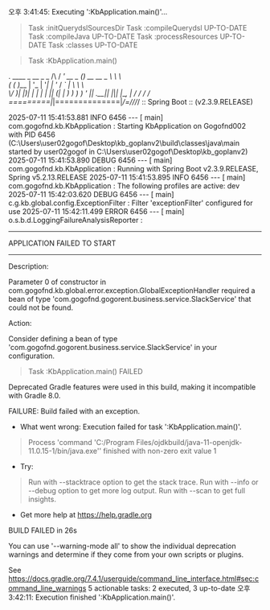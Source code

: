 오후 3:41:45: Executing ':KbApplication.main()'...

> Task :initQuerydslSourcesDir
> Task :compileQuerydsl UP-TO-DATE
> Task :compileJava UP-TO-DATE
> Task :processResources UP-TO-DATE
> Task :classes UP-TO-DATE

> Task :KbApplication.main()

  .   ____          _            __ _ _
 /\\ / ___'_ __ _ _(_)_ __  __ _ \ \ \ \
( ( )\___ | '_ | '_| | '_ \/ _` | \ \ \ \
 \\/  ___)| |_)| | | | | || (_| |  ) ) ) )
  '  |____| .__|_| |_|_| |_\__, | / / / /
 =========|_|==============|___/=/_/_/_/
 :: Spring Boot ::        (v2.3.9.RELEASE)

2025-07-11 15:41:53.881  INFO 6456 --- [           main] com.gogofnd.kb.KbApplication             : Starting KbApplication on Gogofnd002 with PID 6456 (C:\Users\user02gogof\Desktop\kb_goplanv2\build\classes\java\main started by user02gogof in C:\Users\user02gogof\Desktop\kb_goplanv2)
2025-07-11 15:41:53.890 DEBUG 6456 --- [           main] com.gogofnd.kb.KbApplication             : Running with Spring Boot v2.3.9.RELEASE, Spring v5.2.13.RELEASE
2025-07-11 15:41:53.895  INFO 6456 --- [           main] com.gogofnd.kb.KbApplication             : The following profiles are active: dev
2025-07-11 15:42:03.620 DEBUG 6456 --- [           main] c.g.kb.global.config.ExceptionFilter     : Filter 'exceptionFilter' configured for use
2025-07-11 15:42:11.499 ERROR 6456 --- [           main] o.s.b.d.LoggingFailureAnalysisReporter   : 

***************************
APPLICATION FAILED TO START
***************************

Description:

Parameter 0 of constructor in com.gogofnd.kb.global.error.exception.GlobalExceptionHandler required a bean of type 'com.gogofnd.gogorent.business.service.SlackService' that could not be found.


Action:

Consider defining a bean of type 'com.gogofnd.gogorent.business.service.SlackService' in your configuration.


> Task :KbApplication.main() FAILED

Deprecated Gradle features were used in this build, making it incompatible with Gradle 8.0.

FAILURE: Build failed with an exception.

* What went wrong:
Execution failed for task ':KbApplication.main()'.
> Process 'command 'C:/Program Files/ojdkbuild/java-11-openjdk-11.0.15-1/bin/java.exe'' finished with non-zero exit value 1

* Try:
> Run with --stacktrace option to get the stack trace.
> Run with --info or --debug option to get more log output.
> Run with --scan to get full insights.

* Get more help at https://help.gradle.org

BUILD FAILED in 26s

You can use '--warning-mode all' to show the individual deprecation warnings and determine if they come from your own scripts or plugins.

See https://docs.gradle.org/7.4.1/userguide/command_line_interface.html#sec:command_line_warnings
5 actionable tasks: 2 executed, 3 up-to-date
오후 3:42:11: Execution finished ':KbApplication.main()'.
